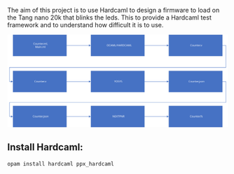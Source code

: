 The aim of this project is to use Hardcaml to design a firmware to load on the Tang nano 20k that blinks the leds. This to provide a Hardcaml test framework and to understand how difficult it is to use.

![Test](./images/hardcaml_process.svg)

Install Hardcaml:
-----------------

    opam install hardcaml ppx_hardcaml
